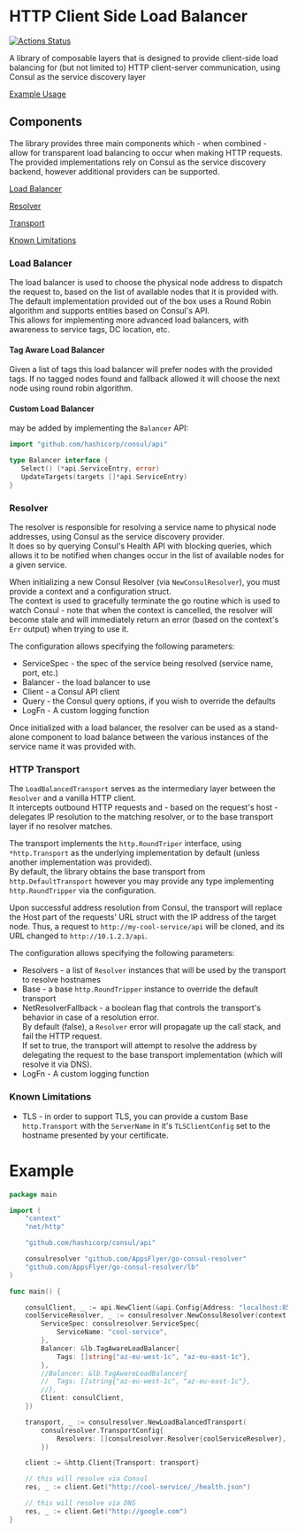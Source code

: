 # HTTP Client Side Load Balancer
[![Actions Status](https://github.com/AppsFlyer/go-consul-resolver/workflows/go-consul-resolver/badge.svg?branch=main)](https://github.com/AppsFlyer/go-consul-resolver/actions)

A library of composable layers that is designed to provide client-side load balancing for (but not limited to) HTTP client-server communication, using Consul as the service discovery layer

[Example Usage](#Example)

## Components

The library provides three main components which - when combined - allow for transparent load balancing to occur when making HTTP requests.  
The provided implementations rely on Consul as the service discovery backend, however additional providers can be supported.

 [Load Balancer](#load-balancer)

 [Resolver](#resolver)
 
 [Transport](#http-transport)
 
 [Known Limitations](#known-limitations)

### Load Balancer

The load balancer is used to choose the physical node address to dispatch the request to, based on the list of available nodes that it is provided with.  
The default implementation provided out of the box uses a Round Robin algorithm and supports entities based on Consul's API.  
This allows for implementing more advanced load balancers, with awareness to service tags, DC location, etc.

#### Tag Aware Load Balancer
Given a list of tags this load balancer will prefer nodes with the provided tags. If no tagged nodes found and fallback allowed it will choose the next
node using round robin algorithm.


#### Custom Load Balancer
may be added by implementing the `Balancer` API:
 
 ```go
import "github.com/hashicorp/consul/api"

type Balancer interface {
    Select() (*api.ServiceEntry, error)
    UpdateTargets(targets []*api.ServiceEntry)
}
 ```

### Resolver

The resolver is responsible for resolving a service name to physical node addresses, using Consul as the service discovery provider.  
It does so by querying Consul's Health API with blocking queries, which allows it to be notified when changes occur in the list of available nodes for a given service.  

When initializing a new Consul Resolver (via `NewConsulResolver`), you must provide a context and a configuration struct.  
The context is used to gracefully terminate the go routine which is used to watch Consul - note that when the context is cancelled, 
the resolver will become stale and will immediately return an error (based on the context's `Err` output) when trying to use it.

The configuration allows specifying the following parameters:
* ServiceSpec - the spec of the service being resolved (service name, port, etc.)
* Balancer - the load balancer to use
* Client - a Consul API client
* Query - the Consul query options, if you wish to override the defaults
* LogFn - A custom logging function

Once initialized with a load balancer, the resolver can be used as a stand-alone component to load balance between the various instances of the service name it was provided with.

### HTTP Transport

The `LoadBalancedTransport` serves as the intermediary layer between the `Resolver` and a vanilla HTTP client.  
It intercepts outbound HTTP requests and - based on the request's host - delegates IP resolution to the matching resolver, or to the base transport layer if no resolver matches.

The transport implements the `http.RoundTriper` interface, using `*http.Transport` as the underlying implementation by default (unless another implementation was provided).  
By default, the library obtains the base transport from `http.DefaultTransport` however you may provide any type implementing `http.RoundTripper` via the configuration.

Upon successful address resolution from Consul, the transport will replace the Host part of the requests' URL struct with the IP address of the target node. Thus, a request to `http://my-cool-service/api` will be cloned, and its URL changed to `http://10.1.2.3/api`.


The configuration allows specifying the following parameters:
* Resolvers - a list of `Resolver` instances that will be used by the transport to resolve hostnames
* Base - a base `http.RoundTripper` instance to override the default transport
* NetResolverFallback - a boolean flag that controls the transport's behavior in case of a resolution error.  
By default (false), a `Resolver` error will propagate up the call stack, and fail the HTTP request.  
If set to true, the transport will attempt to resolve the address by delegating the request to the base transport implementation (which will resolve it via DNS).
* LogFn - A custom logging function
 

### Known Limitations

* TLS - in order to support TLS, you can provide a custom Base `http.Transport` with the `ServerName` in it's `TLSClientConfig` set to the hostname presented by your certificate.

# Example

```go
package main

import (
	"context"
	"net/http"

	"github.com/hashicorp/consul/api"

	consulresolver "github.com/AppsFlyer/go-consul-resolver"
	"github.com/AppsFlyer/go-consul-resolver/lb"
)

func main() {

	consulClient, _ := api.NewClient(&api.Config{Address: "localhost:8500")})
	coolServiceResolver, _ := consulresolver.NewConsulResolver(context.Background(), consulresolver.ResolverConfig{
		ServiceSpec: consulresolver.ServiceSpec{
			ServiceName: "cool-service",
		},
		Balancer: &lb.TagAwareLoadBalancer{
			Tags: []string{"az-eu-west-1c", "az-eu-east-1c"},
		},
		//Balancer: &lb.TagAwareLoadBalancer{
		//	Tags: []string{"az-eu-west-1c", "az-eu-east-1c"},
		//},
		Client: consulClient,
	})

	transport, _ := consulresolver.NewLoadBalancedTransport(
		consulresolver.TransportConfig{
			Resolvers: []consulresolver.Resolver{coolServiceResolver},
		})

	client := &http.Client{Transport: transport}

	// this will resolve via Consul
	res, _ := client.Get("http://cool-service/_/health.json")

	// this will resolve via DNS 
	res, _ := client.Get("http://google.com")
}
```
